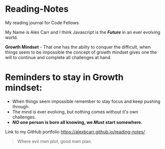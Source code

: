 # Reading-Notes 

My reading journal for Code Fellows

My Name is Alex Carr and I think Javascript is the **_Future_** in an ever evolving world.   

**Growth Mindset** - That one has the abiity to conquer the difficult, when things seem to be impossible the concept of growth mindset gives one the will to continue and complete all challenges at hand.

# Reminders to stay in Growth mindset:

- When things seem impossible remember to stay focus and keep pushing through.
- The mind is ever evolving, but nothing comes without it's own challenges.  
- **_NO_ one person is born all knowing, we _Must_ start somewhere.** 

Link to my GitHub portfolio https://alexbcarr.github.io/reading-notes/

> Where evil men plot, good men plan.









